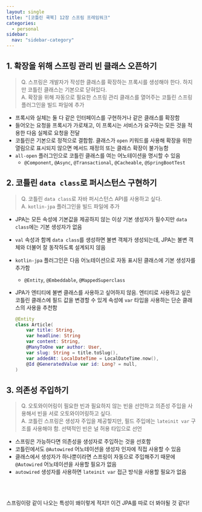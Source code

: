```yaml
---
layout: single
title: "[코틀린 쿡북] 12장 스프림 프레임워크"
categories:
  - personal
sidebar:
  nav: "sidebar-category"
---
```


## 1. 확장을 위해 스프링 관리 빈 클래스 오픈하기
> Q. 스프링은 개발자가 작성한 클래스를 확장하는 프록시를 생성해야 한다. 하지만 코틀린 클래스는 기본으로 닫혀있다.<br />
> A. 확장을 위해 자동으로 필요한 스프링 관리 클래스를 열어주는 코틀린 스프링 플러그인을 빌드 파일에 추가

- 프록시와 실체는 둘 다 같은 인터페이스를 구현하거나 같은 클래스를 확장함
- 들어오는 요청을 프록시가 가로채고, 이 프록시는 서비스가 요구하는 모든 것을 적용한 다음 실체로 요청을 전달
- 코틀린은 기본으로 정적으로 결합함. 클래스가 `open` 키워드를 사용해 확장을 위한 열림으로 표시되지 않으면 메서드 재정의 또는 클래스 확장이 불가능함
- `all-open` 플러그인으로 코틀린 클래스를 여는 어노테이션을 명시할 수 있음
  - `@Component`, `@Async`, `@Transactional`, `@Cacheable`, `@SpringBootTest`
 

## 2. 코틀린 `data class`로 퍼시스턴스 구현하기
> Q. 코틀린 `data class`로 자바 퍼시스턴스 API를 사용하고 싶다.<br />
> A. `kotlin-jpa` 플러그인을 빌드 파일에 추가

- JPA는 모든 속성에 기본값을 제공하지 않는 이상 기본 생성자가 필수지만 `data class`에는 기본 생성자가 없음
- `val` 속성과 함께 `data class`를 생성하면 불변 객체가 생성되는데, JPA는 불변 객체와 더불어 잘 동작하도록 설계되지 않음
- `kotlin-jpa` 플러그인은 다음 어노테이션으로 자동 표시된 클래스에 기본 생성자를 추가함
  - `@Entity`, `@Embeddable`, `@MappedSuperclass`
- JPA가 엔티티에 불변 클래스를 사용하고 싶어하지 않음. 엔티티로 사용하고 싶은 코틀린 클래스에 필드 값을 변경할 수 있게 속성에 `var` 타입을 사용하는 단순 클래스의 사용을 추천함

    ``` kotlin
    @Entity
    class Article(
        var title: String,
        var headline: String
        var content: String,
        @ManyToOne var author: User,
        var slug: String = title.toSlug(),
        var addedAt: LocalDateTime = LocalDateTime.now(),
        @Id @GeneratedValue var id: Long? = null,
    )
    ```

## 3. 의존성 주입하기
> Q. 오토와이어링이 필요한 빈과 필요하지 않는 빈을 선언하고 의존성 주입을 사용해서 빈을 서로 오토와이어링하고 싶다.<br />
> A. 코틀린 스프링은 생성자 주입을 제공핳지만, 필드 주입에는 `lateinit var` 구조를 사용해야 함. 선택적인 빈은 널 허용 타입으로 선언

- 스프링은 가능하다면 의존성을 생성자로 주입하는 것을 선호함
- 코틀린에서도 `@Autowired` 어노테이션을 생성자 인자에 직접 사용할 수 있음
- 클래스에서 생성자가 하나뿐이라면 스프링이 자동으로 주입해주기 때문에 `@Autowired` 어노테이션을 사용할 필요가 없음
- `autowired` 생성자를 사용하면 `lateinit var` 접근 방식을 사용할 필요가 없음

<br />
<br /> 

스프링이랑 같이 나오는 특성이 왜이렇게 적지!! 이건 JPA를 따로 더 봐야될 것 같다!
